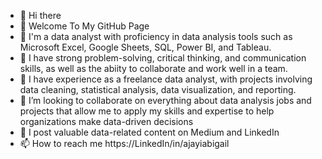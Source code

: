 - 👋 Hi there
- 👋 Welcome To My GitHub Page
- 👀 I'm a data analyst with proficiency in data analysis tools such as Microsoft Excel, Google Sheets, SQL, Power BI, and Tableau.
- 🌱 I have strong problem-solving, critical thinking, and communication skills, as well as the abiity to collaborate and work well in a team.
- 💌 I have experience as a freelance data analyst, with projects involving data cleaning, statistical analysis, data visualization, and reporting.
- 💞️ I’m looking to collaborate on everything about data analysis jobs and projects that allow me to apply my skills and expertise to help organizations make data-driven decisions
- 🤗 I post valuable data-related content on Medium and LinkedIn 
- 📫 How to reach me https://LinkedIn/in/ajayiabigail


